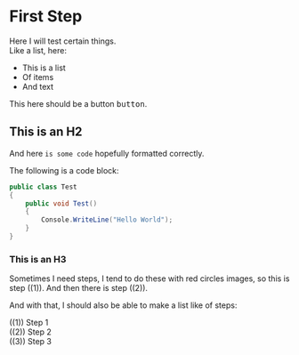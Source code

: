 ﻿# First Step

Here I will test certain things.\
Like a list, here:

* This is a list
* Of items
* And text

This here should be a button <kbd>button</kbd>.


## This is an H2
And here `is some code` hopefully formatted correctly.

The following is a code block:

```csharp
public class Test
{
    public void Test()
    {
        Console.WriteLine("Hello World");
    }
}
```

### This is an H3

Sometimes I need steps, I tend to do these with red circles images, so this is step ((1)). 
And then there is step ((2)).

And with that, I should also be able to make a list like of steps:

((1)) Step 1\
((2)) Step 2\
((3)) Step 3